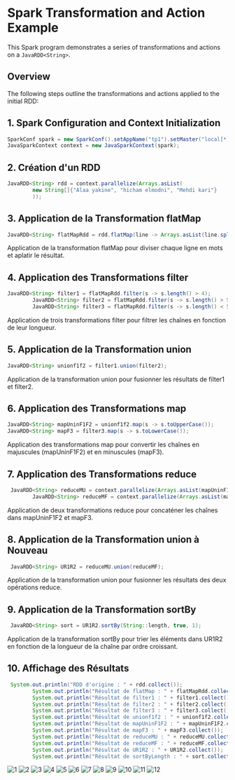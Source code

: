 # Spark Transformation and Action Example

This Spark program demonstrates a series of transformations and actions on a `JavaRDD<String>`.

## Overview

The following steps outline the transformations and actions applied to the initial RDD:

## 1. Spark Configuration and Context Initialization

```java
SparkConf spark = new SparkConf().setAppName("tp1").setMaster("local[*]");
JavaSparkContext context = new JavaSparkContext(spark);
```

## 2. Création d'un RDD
```java
JavaRDD<String> rdd = context.parallelize(Arrays.asList(
        new String[]{"Alaa yakine", "hicham elmodni", "Mehdi kari"}
        ));
```
## 3. Application de la Transformation flatMap
```java
JavaRDD<String> flatMapRdd = rdd.flatMap(line -> Arrays.asList(line.split(" ")).iterator());
```
Application de la transformation flatMap pour diviser chaque ligne en mots et aplatir le résultat.

## 4. Application des Transformations filter
```java
JavaRDD<String> filter1 = flatMapRdd.filter(s -> s.length() > 4);
        JavaRDD<String> filter2 = flatMapRdd.filter(s -> s.length() > 5);
        JavaRDD<String> filter3 = flatMapRdd.filter(s -> s.length() < 5);
```
Application de trois transformations filter pour filtrer les chaînes en fonction de leur longueur.
## 5. Application de la Transformation union
```java
JavaRDD<String> unionf1f2 = filter1.union(filter2);
```
Application de la transformation union pour fusionner les résultats de filter1 et filter2.
## 6. Application des Transformations map
```java
JavaRDD<String> mapUninF1F2 = unionf1f2.map(s -> s.toUpperCase());
JavaRDD<String> mapF3 = filter3.map(s -> s.toLowerCase());
```
Application des transformations map pour convertir les chaînes en majuscules (mapUninF1F2) et en minuscules (mapF3).
## 7. Application des Transformations reduce
```java
 JavaRDD<String> reduceMU = context.parallelize(Arrays.asList(mapUninF1F2.reduce((s, s2) -> s.concat(s2))));
        JavaRDD<String> reduceMF = context.parallelize(Arrays.asList(mapF3.reduce((s, s2) -> s.concat(s2))));

```
Application de deux transformations reduce pour concaténer les chaînes dans mapUninF1F2 et mapF3.
## 8. Application de la Transformation union à Nouveau
```java
 JavaRDD<String> UR1R2 = reduceMU.union(reduceMF);
```
Application de la transformation union pour fusionner les résultats des deux opérations reduce.
## 9. Application de la Transformation sortBy
```java
 JavaRDD<String> sort = UR1R2.sortBy(String::length, true, 1);

```
Application de la transformation sortBy pour trier les éléments dans UR1R2 en fonction de la longueur de la chaîne par ordre croissant.
## 10. Affichage des Résultats
```java
 System.out.println("RDD d'origine : " + rdd.collect());
        System.out.println("Résultat de flatMap : " + flatMapRdd.collect());
        System.out.println("Résultat de filter1 : " + filter1.collect());
        System.out.println("Résultat de filter2 : " + filter2.collect());
        System.out.println("Résultat de filter3 : " + filter3.collect());
        System.out.println("Résultat de unionf1f2 : " + unionf1f2.collect());
        System.out.println("Résultat de mapUninF1F2 : " + mapUninF1F2.collect());
        System.out.println("Résultat de mapF3 : " + mapF3.collect());
        System.out.println("Résultat de reduceMU : " + reduceMU.collect());
        System.out.println("Résultat de reduceMF : " + reduceMF.collect());
        System.out.println("Résultat de UR1R2 : " + UR1R2.collect());
        System.out.println("Résultat de sortByLength : " + sort.collect());
```
![1](https://github.com/alaayakine/Tp-Rdd/assets/106708512/582e012b-7442-45af-98b6-27591f6c44f9)
![2](https://github.com/alaayakine/Tp-Rdd/assets/106708512/4b22b739-353e-4bca-beb0-9555069941ac)
![3](https://github.com/alaayakine/Tp-Rdd/assets/106708512/d850f217-c6ab-4c11-8e01-54e1331d065f)
![4](https://github.com/alaayakine/Tp-Rdd/assets/106708512/675bf64b-7aa9-4856-af74-e6790116774b)
![5](https://github.com/alaayakine/Tp-Rdd/assets/106708512/481cb79f-4da0-43c8-85ac-b966ac5707dc)
![6](https://github.com/alaayakine/Tp-Rdd/assets/106708512/1bcce105-0f8a-46af-aba6-6a64d204d872)
![7](https://github.com/alaayakine/Tp-Rdd/assets/106708512/df5aa871-322e-461f-a75c-ee3bfb8d9bfa)
![8](https://github.com/alaayakine/Tp-Rdd/assets/106708512/8290b530-6236-49ae-9a23-445007ff1ca4)
![9](https://github.com/alaayakine/Tp-Rdd/assets/106708512/2eaa6137-24e7-41a4-951d-f26288c1ca6a)
![10](https://github.com/alaayakine/Tp-Rdd/assets/106708512/575fc440-19fe-47a0-a27e-35f737e309d4)
![11](https://github.com/alaayakine/Tp-Rdd/assets/106708512/a8269e81-0f27-4cb2-95d3-fb2fbef964e8)
![12](https://github.com/alaayakine/Tp-Rdd/assets/106708512/253c47e0-8dc0-4047-815a-6e0b25bf8a6a)











